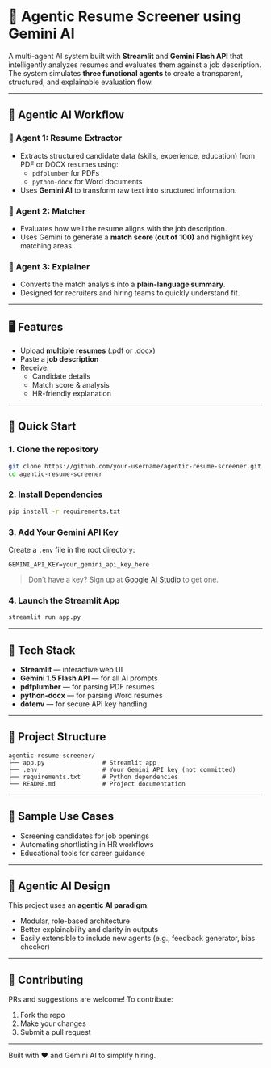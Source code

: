 # 🤖 Agentic Resume Screener using Gemini AI

A multi-agent AI system built with **Streamlit** and **Gemini Flash API** that intelligently analyzes resumes and evaluates them against a job description. The system simulates **three functional agents** to create a transparent, structured, and explainable evaluation flow.

---

## 🧠 Agentic AI Workflow

### 👤 Agent 1: Resume Extractor
- Extracts structured candidate data (skills, experience, education) from PDF or DOCX resumes using:
  - `pdfplumber` for PDFs
  - `python-docx` for Word documents
- Uses **Gemini AI** to transform raw text into structured information.

### 🎯 Agent 2: Matcher
- Evaluates how well the resume aligns with the job description.
- Uses Gemini to generate a **match score (out of 100)** and highlight key matching areas.

### 💬 Agent 3: Explainer
- Converts the match analysis into a **plain-language summary**.
- Designed for recruiters and hiring teams to quickly understand fit.

---

## 🖥️ Features

- Upload **multiple resumes** (.pdf or .docx)
- Paste a **job description**
- Receive:
  - Candidate details
  - Match score & analysis
  - HR-friendly explanation

---

## 🚀 Quick Start

### 1. Clone the repository

```bash
git clone https://github.com/your-username/agentic-resume-screener.git
cd agentic-resume-screener
```

### 2. Install Dependencies

```bash
pip install -r requirements.txt
```

### 3. Add Your Gemini API Key

Create a `.env` file in the root directory:

```env
GEMINI_API_KEY=your_gemini_api_key_here
```

> Don’t have a key? Sign up at [Google AI Studio](https://makersuite.google.com/app) to get one.

### 4. Launch the Streamlit App

```bash
streamlit run app.py
```

---

## 🧩 Tech Stack

- **Streamlit** — interactive web UI
- **Gemini 1.5 Flash API** — for all AI prompts
- **pdfplumber** — for parsing PDF resumes
- **python-docx** — for parsing Word resumes
- **dotenv** — for secure API key handling

---

## 📂 Project Structure

```
agentic-resume-screener/
├── app.py                # Streamlit app
├── .env                  # Your Gemini API key (not committed)
├── requirements.txt      # Python dependencies
└── README.md             # Project documentation
```

---

## 📌 Sample Use Cases

- Screening candidates for job openings
- Automating shortlisting in HR workflows
- Educational tools for career guidance

---

## 🧠 Agentic AI Design

This project uses an **agentic AI paradigm**:
- Modular, role-based architecture
- Better explainability and clarity in outputs
- Easily extensible to include new agents (e.g., feedback generator, bias checker)

---

## 🙌 Contributing

PRs and suggestions are welcome! To contribute:
1. Fork the repo
2. Make your changes
3. Submit a pull request

---

Built with ❤️ and Gemini AI to simplify hiring.